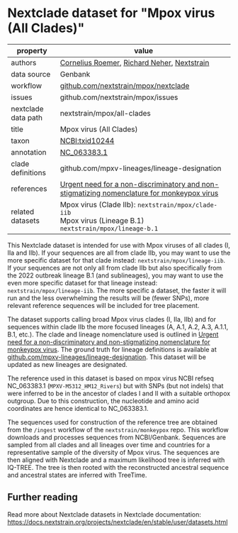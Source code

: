 # Nextclade dataset for "Mpox virus (All Clades)"

| property            | value                                                                                                                                                   |
| ------------------- | ------------------------------------------------------------------------------------------------------------------------------------------------------- |
| authors             | [Cornelius Roemer](https://neherlab.org), [Richard Neher](https://neherlab.org), [Nextstrain](https://nextstrain.org)                                   |
| data source         | Genbank                                                                                                                                                 |
| workflow            | [github.com/nextstrain/mpox/nextclade](https://github.com/nextstrain/mpox/nextclade)                                                                    |
| issues              | github.com/nextstrain/mpox/issues                                                                                                                       |
| nextclade data path | nextstrain/mpox/all-clades                                                                                                                              |
| title               | Mpox virus (All Clades)                                                                                                                                 |
| taxon               | [NCBI:txid10244](https://www.ncbi.nlm.nih.gov/Taxonomy/Browser/wwwtax.cgi?mode=Info&id=10244)                                                           |
| annotation          | [NC_063383.1](https://www.ncbi.nlm.nih.gov/nuccore/NC_063383)                                                                                           |
| clade definitions   | github.com/mpxv-lineages/lineage-designation                                                                                                            |
| references          | [Urgent need for a non-discriminatory and non-stigmatizing nomenclature for monkeypox virus](https://doi.org/10.1371/journal.pbio.3001769)              |
| related datasets    | Mpox virus (Clade IIb): `nextstrain/mpox/clade-iib`<br> Mpox virus (Lineage B.1) `nextstrain/mpox/lineage-b.1` |

This Nextclade dataset is intended for use with Mpox viruses of all clades (I, IIa and IIb). If your sequences are all from clade IIb, you may want to use the more specific dataset for that clade instead: `nextstrain/mpox/lineage-iib`. If your sequences are not only all from clade IIb but also specifically from the 2022 outbreak lineage B.1 (and sublineages), you may want to use the even more specific dataset for that lineage instead: `nextstrain/mpox/lineage-iib`. The more specific a dataset, the faster it will run and the less overwhelming the results will be (fewer SNPs), more relevant reference sequences will be included for tree placement.

The dataset supports calling broad Mpox virus clades (I, IIa, IIb) and for sequences within clade IIb the more focused lineages (A, A.1, A.2, A.3, A.1.1, B.1, etc.). The clade and lineage nomenclature used is outlined in [Urgent need for a non-discriminatory and non-stigmatizing nomenclature for monkeypox virus](https://doi.org/10.1371/journal.pbio.3001769). The ground truth for lineage definitions is available at [github.com/mpxv-lineages/lineage-designation](https://github.com/nextstrain/mpox/nextclade). This dataset will be updated as new lineages are designated.

The reference used in this dataset is based on mpox virus NCBI refseq NC_063383.1 (`MPXV-M5312_HM12_Rivers`) but with SNPs (but not indels) that were inferred to be in the ancestor of clades I and II with a suitable orthopox outgroup. Due to this construction, the nucleotide and amino acid coordinates are hence identical to NC_063383.1.

The sequences used for construction of the reference tree are obtained from the `/ingest` workflow of the `nextstrain/monkeypox` repo. This workflow downloads and processes sequences from NCBI/Genbank. Sequences are sampled from all clades and all lineages over time and countries for a representative sample of the diversity of Mpox virus. The sequences are then aligned with Nextclade and a maximum likelihood tree is inferred with IQ-TREE. The tree is then rooted with the reconstructed ancestral sequence and ancestral states are inferred with TreeTime.

## Further reading

Read more about Nextclade datasets in Nextclade documentation: https://docs.nextstrain.org/projects/nextclade/en/stable/user/datasets.html
